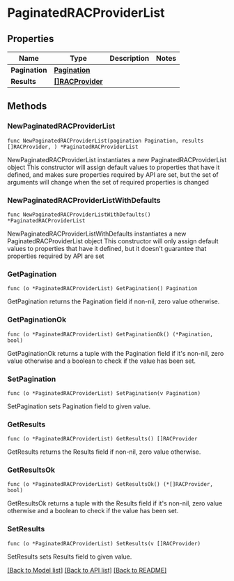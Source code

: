 # PaginatedRACProviderList

## Properties

Name | Type | Description | Notes
------------ | ------------- | ------------- | -------------
**Pagination** | [**Pagination**](Pagination.md) |  | 
**Results** | [**[]RACProvider**](RACProvider.md) |  | 

## Methods

### NewPaginatedRACProviderList

`func NewPaginatedRACProviderList(pagination Pagination, results []RACProvider, ) *PaginatedRACProviderList`

NewPaginatedRACProviderList instantiates a new PaginatedRACProviderList object
This constructor will assign default values to properties that have it defined,
and makes sure properties required by API are set, but the set of arguments
will change when the set of required properties is changed

### NewPaginatedRACProviderListWithDefaults

`func NewPaginatedRACProviderListWithDefaults() *PaginatedRACProviderList`

NewPaginatedRACProviderListWithDefaults instantiates a new PaginatedRACProviderList object
This constructor will only assign default values to properties that have it defined,
but it doesn't guarantee that properties required by API are set

### GetPagination

`func (o *PaginatedRACProviderList) GetPagination() Pagination`

GetPagination returns the Pagination field if non-nil, zero value otherwise.

### GetPaginationOk

`func (o *PaginatedRACProviderList) GetPaginationOk() (*Pagination, bool)`

GetPaginationOk returns a tuple with the Pagination field if it's non-nil, zero value otherwise
and a boolean to check if the value has been set.

### SetPagination

`func (o *PaginatedRACProviderList) SetPagination(v Pagination)`

SetPagination sets Pagination field to given value.


### GetResults

`func (o *PaginatedRACProviderList) GetResults() []RACProvider`

GetResults returns the Results field if non-nil, zero value otherwise.

### GetResultsOk

`func (o *PaginatedRACProviderList) GetResultsOk() (*[]RACProvider, bool)`

GetResultsOk returns a tuple with the Results field if it's non-nil, zero value otherwise
and a boolean to check if the value has been set.

### SetResults

`func (o *PaginatedRACProviderList) SetResults(v []RACProvider)`

SetResults sets Results field to given value.



[[Back to Model list]](../README.md#documentation-for-models) [[Back to API list]](../README.md#documentation-for-api-endpoints) [[Back to README]](../README.md)


